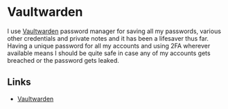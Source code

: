 # Vaultwarden

I use [Vaultwarden](https://github.com/dani-garcia/vaultwarden) password manager for saving all my passwords, various other credentials and private notes and it has been a lifesaver thus far. Having a unique password for all my accounts and using 2FA wherever available means I should be quite safe in case any of my accounts gets breached or the password gets leaked.   

## Links

- [Vaultwarden](https://github.com/dani-garcia/vaultwarden)